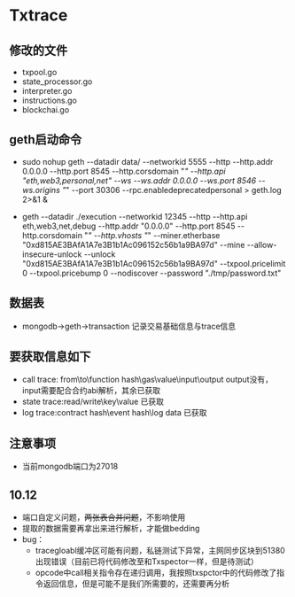 # Txtrace
## 修改的文件
- txpool.go
- state_processor.go
- interpreter.go
- instructions.go
- blockchai.go

## geth启动命令
- sudo nohup geth --datadir data/ --networkid 5555 --http --http.addr 0.0.0.0 --http.port 8545 --http.corsdomain "*" --http.api "eth,web3,personal,net" --ws --ws.addr 0.0.0.0 --ws.port 8546 --ws.origins "*" --port 30306 --rpc.enabledeprecatedpersonal > geth.log 2>&1 & 

- geth --datadir ./execution  --networkid 12345 --http --http.api eth,web3,net,debug --http.addr "0.0.0.0" --http.port 8545 --http.corsdomain "*"  --http.vhosts "*" --miner.etherbase "0xd815AE3BAfA1A7e3B1b1Ac096152c56b1a9BA97d" --mine --allow-insecure-unlock  --unlock "0xd815AE3BAfA1A7e3B1b1Ac096152c56b1a9BA97d" --txpool.pricelimit 0 --txpool.pricebump 0 --nodiscover --password "./tmp/password.txt"

## 数据表
- mongodb->geth->transaction 记录交易基础信息与trace信息

## 要获取信息如下 
- call trace: from\to\function hash\gas\value\input\output   output没有，input需要配合合约abi解析，其余已获取
- state trace:read/write\key\value 已获取
- log trace:contract hash\event hash\log data 已获取

## 注意事项
- 当前mongodb端口为27018

## 10.12 
- 端口自定义问题，~~两张表合并问题~~，不影响使用
- 提取的数据需要再拿出来进行解析，才能做bedding
- bug：
    - tracegloabl缓冲区可能有问题，私链测试下异常，主网同步区块到51380出现错误（目前已将代码修改至和Txspector一样，但是待测试）
    - opcode中call相关指令存在递归调用，我按照txspctor中的代码修改了指令返回信息，但是可能不是我们所需要的，还需要再分析
